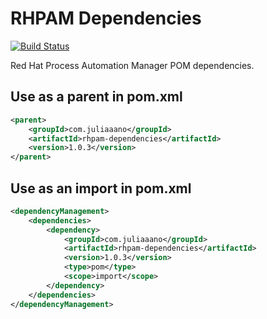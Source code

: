 # RHPAM Dependencies
[![Build Status](https://travis-ci.com/juliaaano/rhpam-dependencies.svg)](https://travis-ci.com/juliaaano/rhpam-dependencies)

Red Hat Process Automation Manager POM dependencies.

## Use as a parent in pom.xml
```xml
<parent>
    <groupId>com.juliaaano</groupId>
    <artifactId>rhpam-dependencies</artifactId>
    <version>1.0.3</version>
</parent>
```

## Use as an import in pom.xml
```xml
<dependencyManagement>
    <dependencies>
        <dependency>
            <groupId>com.juliaaano</groupId>
            <artifactId>rhpam-dependencies</artifactId>
            <version>1.0.3</version>
            <type>pom</type>
            <scope>import</scope>
        </dependency>
    </dependencies>
</dependencyManagement>
```
